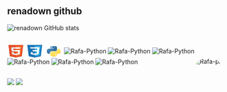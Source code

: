 ## renadown github

![renadown GitHub stats](https://github-readme-stats.vercel.app/api?username=renadown&theme=codeSTACKr&show_icons=true)

 <div style="display: inline_block"><br>
  <img align="center" alt="Rafa-HTML" height="30" width="40" src="https://raw.githubusercontent.com/devicons/devicon/master/icons/html5/html5-original.svg">
  <img align="center" alt="Rafa-CSS" height="30" width="40" src="https://raw.githubusercontent.com/devicons/devicon/master/icons/css3/css3-original.svg">
  <img align="center" alt="Rafa-Python" height="30" width="40" src="https://raw.githubusercontent.com/devicons/devicon/master/icons/python/python-original.svg">
  <img align="center" alt="Rafa-Python" height="30" width="40" src="https://static-00.iconduck.com/assets.00/file-type-terraform-icon-455x512-csyun60o.png">
  <img align="center" alt="Rafa-Python" height="30" width="40" src="https://www.docker.com/wp-content/uploads/2022/03/vertical-logo-monochromatic.png">
  <img align="center" alt="Rafa-Python" height="30" width="40" src="https://avatars.githubusercontent.com/u/44036562?s=400&v=4">
  <img align="center" alt="Rafa-Python" height="30" width="40" src="https://git-scm.com/images/logos/downloads/Git-Icon-1788C.png">
  <img align="center" alt="Rafa-Python" height="30" width="40" src="https://styles.redditmedia.com/t5_30tg9/styles/communityIcon_umpkxi2ilg671.png?width=256&s=b6136dca6cba1c368d59601e403dfe5c933dbc43">
  <img align="center" alt="Rafa-Python" height="30" width="40" src="https://cdn-icons-png.flaticon.com/512/226/226772.png">

  <img align="right" alt="Rafa-pic" height="150" style="border-radius:50px;" src="https://i.pinimg.com/originals/fc/d7/a2/fcd7a273669f35779d5e4e190bb4886e.gif">
</div>

  ##

<div> 
  <a href="https://instagram.com/renadownn" target="_blank"><img src="https://img.shields.io/badge/-Instagram-%23E4405F?style=for-the-badge&logo=instagram&logoColor=white" target="_blank"></a>
  <a href="https://www.linkedin.com/in/figueiredorenatog/" target="_blank"><img src="https://img.shields.io/badge/-LinkedIn-%230077B5?style=for-the-badge&logo=linkedin&logoColor=white" target="_blank"></a> 
  
</div>

##
